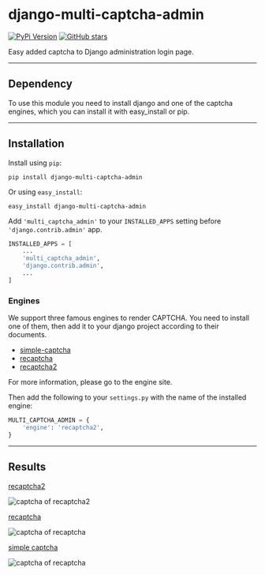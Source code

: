 # django-multi-captcha-admin

[![PyPi Version](https://img.shields.io/pypi/v/django-multi-captcha-admin.svg)](https://pypi.python.org/pypi/django-multi-captcha-admin)
[![GitHub stars](https://img.shields.io/github/stars/a-roomana/django-multi-captcha-admin.svg?style=social)](https://github.com/a-roomana/django-multi-captcha-admin)

Easy added captcha to Django administration login page.

---
## Dependency

To use this module you need to install django and one of the captcha engines, which you can install it with easy_install or pip.

---
## Installation

Install using `pip`:

    pip install django-multi-captcha-admin

Or using `easy_install`:

    easy_install django-multi-captcha-admin

Add `'multi_captcha_admin'` to your `INSTALLED_APPS` setting before `'django.contrib.admin'` app.

```python
INSTALLED_APPS = [
	...
	'multi_captcha_admin',
	'django.contrib.admin',
	...
]
```

### Engines

We support three famous engines to render CAPTCHA. You need to install one of them, then add it to your django project according to their documents.

 - [simple-captcha](https://github.com/mbi/django-simple-captcha)
 - [recaptcha](https://github.com/praekelt/django-recaptcha)
 - [recaptcha2](https://github.com/kbytesys/django-recaptcha2)

For more information, please go to the engine site.

Then add the following to your `settings.py` with the name of the installed engine:

```python
MULTI_CAPTCHA_ADMIN = {
    'engine': 'recaptcha2',
}
```

----------
## Results

[recaptcha2](https://github.com/kbytesys/django-recaptcha2)

![captcha of recaptcha2](http://bayanbox.ir/view/2417903076718397977/reCaptcha2.png)


[recaptcha](https://github.com/praekelt/django-recaptcha)

![captcha of recaptcha](http://bayanbox.ir/view/2014387201108001651/reCaptcha.png)


[simple captcha](https://github.com/mbi/django-simple-captcha)

![captcha of recaptcha](http://bayanbox.ir/view/721684099022571779/simple-captcha.png)
